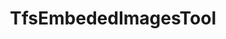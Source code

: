 ---
optionsClassName: TfsEmbededImagesToolOptions
optionsClassFullName: MigrationTools.Tools.TfsEmbededImagesToolOptions
configurationSamples:
- name: defaults
  description: 
  code: >-
    {
      "MigrationTools": {
        "CommonTools": {
          "TfsEmbededImagesTool": {
            "Enabled": "True"
          }
        }
      }
    }
  sampleFor: MigrationTools.Tools.TfsEmbededImagesToolOptions
- name: Classic
  description: 
  code: >-
    {
      "$type": "TfsEmbededImagesToolOptions"
    }
  sampleFor: MigrationTools.Tools.TfsEmbededImagesToolOptions
description: missng XML code comments
className: TfsEmbededImagesTool
typeName: Tools
architecture: 
options: []
status: missng XML code comments
processingTarget: missng XML code comments
classFile: /src/MigrationTools.Clients.AzureDevops.ObjectModel/Tools/TfsEmbededImagesTool.cs
optionsClassFile: /src/MigrationTools.Clients.AzureDevops.ObjectModel/Tools/TfsEmbededImagesToolOptions.cs

redirectFrom:
- /Reference/Tools/TfsEmbededImagesToolOptions/
layout: reference
toc: true
permalink: /Reference/Tools/TfsEmbededImagesTool/
title: TfsEmbededImagesTool
categories:
- Tools
- 
topics:
- topic: notes
  path: /Tools/TfsEmbededImagesTool-notes.md
  exists: false
  markdown: ''
- topic: introduction
  path: /Tools/TfsEmbededImagesTool-introduction.md
  exists: false
  markdown: ''

---